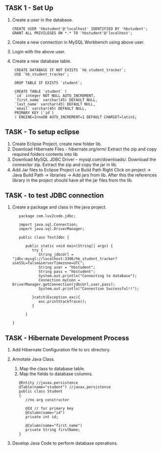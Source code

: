 ## TASK 1 - Set Up

1. Create a user in the database.
   ```
   CREATE USER 'hbstudent'@'localhost' IDENTIFIED BY 'hbstudent';
   GRANT ALL PRIVILEGES ON *.* TO 'hbstudent'@'localhost';
   ```
2. Create a new connection in MySQL Workbench using above user.
3. Login with the above user.
4. Create a new database table.

   ```
    CREATE DATABASE IF NOT EXISTS `hb_student_tracker`;
    USE `hb_student_tracker`;

    DROP TABLE IF EXISTS `student`;

    CREATE TABLE `student` (
    `id` integer NOT NULL AUTO_INCREMENT,
    `first_name` varchar(45) DEFAULT NULL,
    `last_name` varchar(45) DEFAULT NULL,
    `email` varchar(45) DEFAULT NULL,
    PRIMARY KEY (`id`)
    ) ENGINE=InnoDB AUTO_INCREMENT=1 DEFAULT CHARSET=latin1;

   ```

## TASK - To setup eclipse

1. Create Eclipse Project, create new folder lib.
2. Download Hibernate Files - hibernate.org/orm/
   Extract the zip and copy required folders contents into lib
3. Download MySQL JDBC Driver - mysql.com/downloads/.
   Download the connector zip. Extract the zip and copy the jar in lib.
4. Add Jar files to Eclipse Project i.e Build Path
   Right Click on project -> Java Build Path -> libraries -> Add jars from lib. After this the references library in the project should have all the jar files from the lib.

## TASK - to test JDBC connection

1. Create a package and class in the java project.

   ```
      package com.luv2code.jdbc;

      import java.sql.Connection;
      import java.sql.DriverManager;

      public class TestJdbc {

         public static void main(String[] args) {
            try {
               String jdbcUrl = "jdbc:mysql://localhost:3306/hb_student_tracker?useSSL=false&serverTimezone=UTC";
               String user = "hbstudent";
               String pass = "hbstudent";
               System.out.println("Connecting to database");
               Connection myConn = DriverManager.getConnection(jdbcUrl,user,pass);
               System.out.println("Connection Successful!!");

            }catch(Exception exc){
               exc.printStackTrace();
            }

         }

   }
   ```

## TASK - Hibernate Development Process

1. Add Hibernate Configuration file to src directory.
2. Annotate Java Class.

   1. Map the class to database table.
   2. Map the fields to database columns.

   ```
      @Entity //javax.persistence
      @Table(name="student") //javax.persistence
      public class Student
      {
         //no arg constructor

         @Id // for primary key
         @Column(name="id")
         private int id;

         @Column(name="first_name")
         private String firstName;
      }
   ```

3. Develop Java Code to perform database operations.
